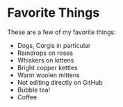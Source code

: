 # Favorite Things

These are a few of my favorite things:

- Dogs, Corgis in particular
- Raindrops on roses
- Whiskers on kittens
- Bright copper kettles
- Warm woolen mittens
- Not editing directly on GitHub
- Bubble tea!
- Coffee

